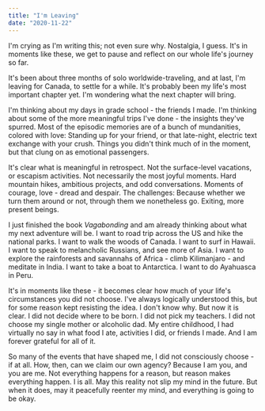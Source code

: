 ```yaml
---
title: "I'm Leaving"
date: "2020-11-22"
---
```


I'm crying as I'm writing this; not even sure why. Nostalgia, I guess. It's in moments like these, we get to pause and reflect on our whole life's journey so far.

It's been about three months of solo worldwide-traveling, and at last, I'm leaving for Canada, to settle for a while. It's probably been my life's most important chapter yet. I'm wondering what the next chapter will bring.

I'm thinking about my days in grade school - the friends I made. I'm thinking about some of the more meaningful trips I've done - the insights they've spurred. Most of the episodic memories are of a bunch of mundanities, colored with love: Standing up for your friend, or that late-night, electric text exchange with your crush. Things you didn't think much of in the moment, but that clung on as emotional passengers.

It's clear what is meaningful in retrospect. Not the surface-level vacations, or escapism activities. Not necessarily the most joyful moments. Hard mountain hikes, ambitious projects, and odd conversations. Moments of courage, love - dread and despair. The challenges: Because whether we turn them around or not, through them we nonetheless go. Exiting, more present beings.

I just finished the book _Vagabonding_ and am already thinking about what my next adventure will be. I want to road trip across the US and hike the national parks. I want to walk the woods of Canada. I want to surf in Hawaii. I want to speak to melancholic Russians, and see more of Asia. I want to explore the rainforests and savannahs of Africa - climb Kilimanjaro - and meditate in India. I want to take a boat to Antarctica. I want to do Ayahuasca in Peru.

It's in moments like these - it becomes clear how much of your life's circumstances you did not choose. I've always logically understood this, but for some reason kept resisting the idea. I don't know why. But now it is clear. I did not decide where to be born. I did not pick my teachers. I did not choose my single mother or alcoholic dad. My entire childhood, I had virtually no say in what food I ate, activities I did, or friends I made. And I am forever grateful for all of it.

So many of the events that have shaped me, I did not consciously choose - if at all. How, then, can we claim our own agency? Because I am you, and you are me. Not everything happens for a reason, but reason makes everything happen. I is all. May this reality not slip my mind in the future. But when it does, may it peacefully reenter my mind, and everything is going to be okay.
